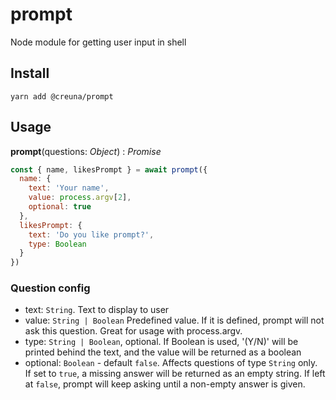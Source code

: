 # prompt

Node module for getting user input in shell

## Install

```
yarn add @creuna/prompt
```

## Usage

**prompt**(questions: _Object_) : _Promise_

```js
const { name, likesPrompt } = await prompt({
  name: {
    text: 'Your name',
    value: process.argv[2],
    optional: true
  },
  likesPrompt: {
    text: 'Do you like prompt?',
    type: Boolean
  }
})
```

### Question config

- text: `String`. Text to display to user
- value: `String | Boolean` Predefined value. If it is defined, prompt will not ask this question. Great for usage with process.argv.
- type: `String | Boolean`, optional. If Boolean is used, '(Y/N)' will be printed behind the text, and the value will be returned as a boolean
- optional: `Boolean` - default `false`. Affects questions of type `String` only. If set to `true`, a missing answer will be returned as an empty string. If left at `false`, prompt will keep asking until a non-empty answer is given.
